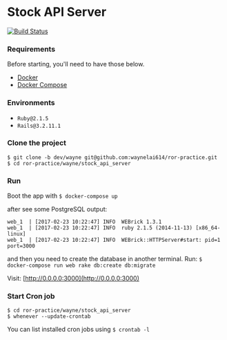 # Stock API Server
[![Build Status](https://travis-ci.org/waynelai614/ror-practice.svg?branch=dev/wayne)](https://travis-ci.org/waynelai614/ror-practice)

### Requirements
Before starting, you'll need to have those below.
* [Docker](https://docs.docker.com/)
* [Docker Compose](https://docs.docker.com/compose/)

### Environments
* `Ruby@2.1.5`
* `Rails@3.2.11.1`

### Clone the project
```
$ git clone -b dev/wayne git@github.com:waynelai614/ror-practice.git
$ cd ror-practice/wayne/stock_api_server
```
### Run
Boot the app with
`$ docker-compose up`

after see some PostgreSQL output:
```
web_1  | [2017-02-23 10:22:47] INFO  WEBrick 1.3.1
web_1  | [2017-02-23 10:22:47] INFO  ruby 2.1.5 (2014-11-13) [x86_64-linux]
web_1  | [2017-02-23 10:22:47] INFO  WEBrick::HTTPServer#start: pid=1 port=3000
```
and then you need to create the database in another terminal.
Run: `$ docker-compose run web rake db:create db:migrate`

Visit: [http://0.0.0.0:3000](http://0.0.0.0:3000)

### Start Cron job
```
$ cd ror-practice/wayne/stock_api_server
$ whenever --update-crontab
```
You can list installed cron jobs using `$ crontab -l`
